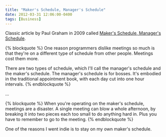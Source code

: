 ```yaml
---
title: "Maker's Schedule, Manager's Schedule"
date: 2012-03-31 12:06:00-0400
tags: [Business]
---
```


Classic article by Paul Graham in 2009 called [Maker's Schedule, Manager's Schedule](http://www.paulgraham.com/makersschedule.html).

{% blockquote %}
One reason programmers dislike meetings so much is that they're on a different type of schedule from other people. Meetings cost them more.

There are two types of schedule, which I'll call the manager's schedule and the maker's schedule. The manager's schedule is for bosses.  It's embodied in the traditional appointment book, with each day cut into one hour intervals.
{% endblockquote %}

...

{% blockquote %}
When you're operating on the maker's schedule, meetings are a disaster. A single meeting can blow a whole afternoon, by breaking it into two pieces each too small to do anything hard in. Plus you have to remember to go to the meeting. 
{% endblockquote %}

One of the reasons I went indie is to stay on my own maker's schedule.
